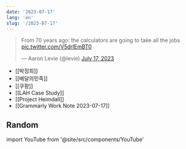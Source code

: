```yaml
---
date: '2023-07-17'
lang: 'en'
slug: '/2023-07-17'
---
```


<blockquote class="twitter-tweet"><p lang="en" dir="ltr">From 70 years ago: the calculators are going to take all the jobs <a href="https://t.co/V5drIEmBT0">pic.twitter.com/V5drIEmBT0</a></p>&mdash; Aaron Levie (@levie) <a href="https://twitter.com/levie/status/1680821007333068800?ref_src=twsrc%5Etfw">July 17, 2023</a></blockquote>

- [[박정희]]
- [[배달의민족]]
- [[쿠팡]]
- [[LAH Case Study]]
- [[Project Heimdall]]
- [[Grammarly Work Note 2023-07-17]]

## Random

import YouTube from '@site/src/components/YouTube'

<YouTube id="okVTSehE414"/>
